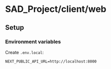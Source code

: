 # SAD_Project/client/web

## Setup

### Environment variables

Create `.env.local`:

```env
NEXT_PUBLIC_API_URL=http://localhost:8000
```
